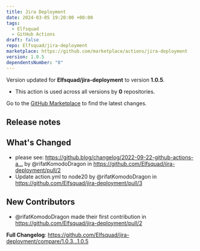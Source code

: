 ```yaml
---
title: Jira Deployment
date: 2024-03-05 19:20:00 +00:00
tags:
  - Elfsquad
  - GitHub Actions
draft: false
repo: Elfsquad/jira-deployment
marketplace: https://github.com/marketplace/actions/jira-deployment
version: 1.0.5
dependentsNumber: "0"
---
```



Version updated for **Elfsquad/jira-deployment** to version **1.0.5**.
- This action is used across all versions by **0** repositories.

Go to the [GitHub Marketplace](https://github.com/marketplace/actions/jira-deployment) to find the latest changes.

## Release notes

## What's Changed
* please see: https://github.blog/changelog/2022-09-22-github-actions-a… by @rifatKomodoDragon in https://github.com/Elfsquad/jira-deployment/pull/2
* Update action.yml to node20 by @rifatKomodoDragon in https://github.com/Elfsquad/jira-deployment/pull/3

## New Contributors
* @rifatKomodoDragon made their first contribution in https://github.com/Elfsquad/jira-deployment/pull/2

**Full Changelog**: https://github.com/Elfsquad/jira-deployment/compare/1.0.3...1.0.5
